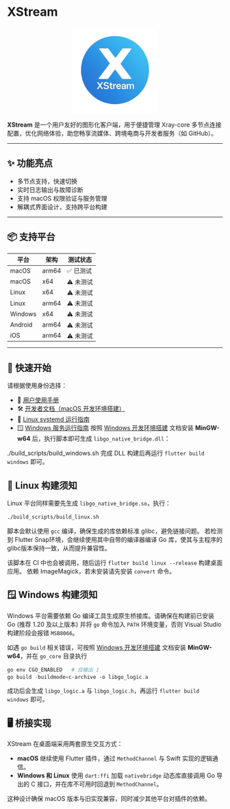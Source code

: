 # XStream

<p align="center">
  <img src="assets/logo.png" alt="Project Logo" width="200"/>
</p>

**XStream** 是一个用户友好的图形化客户端，用于便捷管理 Xray-core 多节点连接配置，优化网络体验，助您畅享流媒体、跨境电商与开发者服务（如 GitHub）。

---

## ✨ 功能亮点

- 多节点支持，快速切换
- 实时日志输出与故障诊断
- 支持 macOS 权限验证与服务管理
- 解耦式界面设计，支持跨平台构建

---

## 📦 支持平台

| 平台     | 架构     | 测试状态   |
|----------|----------|------------|
| macOS    | arm64    | ✅ 已测试   |
| macOS    | x64      | ⚠️ 未测试   |
| Linux    | x64      | ⚠️ 未测试   |
| Linux    | arm64    | ⚠️ 未测试   |
| Windows  | x64      | ⚠️ 未测试   |
| Android  | arm64    | ⚠️ 未测试   |
| iOS      | arm64    | ⚠️ 未测试   |

---


## 🚀 快速开始

请根据使用身份选择：

- 📘 [用户使用手册](docs/user-manual.md)
- 🛠️ [开发者文档（macOS 开发环境搭建）](docs/dev-guide.md)
- 🐧 [Linux systemd 运行指南](docs/linux-xray-systemd.md)
- 🪟 [Windows 服务运行指南](docs/windows-xray-sc.md)
按照 [Windows 开发环境搭建](docs/windows-build.md) 文档安装 **MinGW-w64** 后，执行脚本即可生成 `libgo_native_bridge.dll`：

./build_scripts/build_windows.sh
完成 DLL 构建后再运行 `flutter build windows` 即可。

## 🐧 Linux 构建须知

Linux 平台同样需要先生成 `libgo_native_bridge.so`，执行：

```bash
./build_scripts/build_linux.sh
```

脚本会默认使用 `gcc` 编译，确保生成的库依赖标准 glibc，避免链接问题。
若检测到 Flutter Snap环境，会继续使用其中自带的编译器编译 Go 库，使其与主程序的 glibc版本保持一致，从而提升兼容性。

该脚本在 CI 中也会被调用，随后运行 `flutter build linux --release` 构建桌面应用。
依赖 ImageMagick，若未安装请先安装 `convert` 命令。

## 🪟 Windows 构建须知

Windows 平台需要依赖 Go 编译工具生成原生桥接库。请确保在构建前已安装 Go (推荐 1.20 及以上版本) 并将 `go` 命令加入 `PATH` 环境变量，否则 Visual Studio 构建阶段会报错 `MSB8066`。

如遇 `go build` 相关错误，可按照 [Windows 开发环境搭建](docs/windows-build.md) 文档安装 **MinGW-w64**，并在 `go_core` 目录执行

```powershell
go env CGO_ENABLED   # 应输出 1
go build -buildmode=c-archive -o libgo_logic.a
```

成功后会生成 `libgo_logic.a` 与 `libgo_logic.h`，再运行 `flutter build windows` 即可。

## 🖥️ 桥接实现

XStream 在桌面端采用两套原生交互方式：

- **macOS** 继续使用 Flutter 插件，通过 `MethodChannel` 与 Swift 实现的逻辑通信。
- **Windows 和 Linux** 使用 `dart:ffi` 加载 `nativebridge` 动态库直接调用 Go 导出的 C 接口，并在库不可用时回退到 `MethodChannel`。

这种设计确保 macOS 版本与旧实现兼容，同时减少其他平台对插件的依赖。
